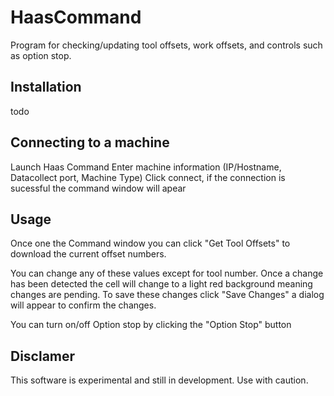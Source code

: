 # HaasCommand
Program for checking/updating tool offsets, work offsets, and controls such as option stop.

## Installation
todo

## Connecting to a machine

Launch Haas Command
Enter machine information (IP/Hostname, Datacollect port, Machine Type)
Click connect, if the connection is sucessful the command window will apear

## Usage

Once one the Command window you can click "Get Tool Offsets" to download the current offset numbers.

You can change any of these values except for tool number. Once a change has been detected the cell will change to a light red background meaning changes are pending.
To save these changes click "Save Changes" a dialog will appear to confirm the changes.

You can turn on/off Option stop by clicking the "Option Stop" button

## Disclamer
This software is experimental and still in development. Use with caution.
